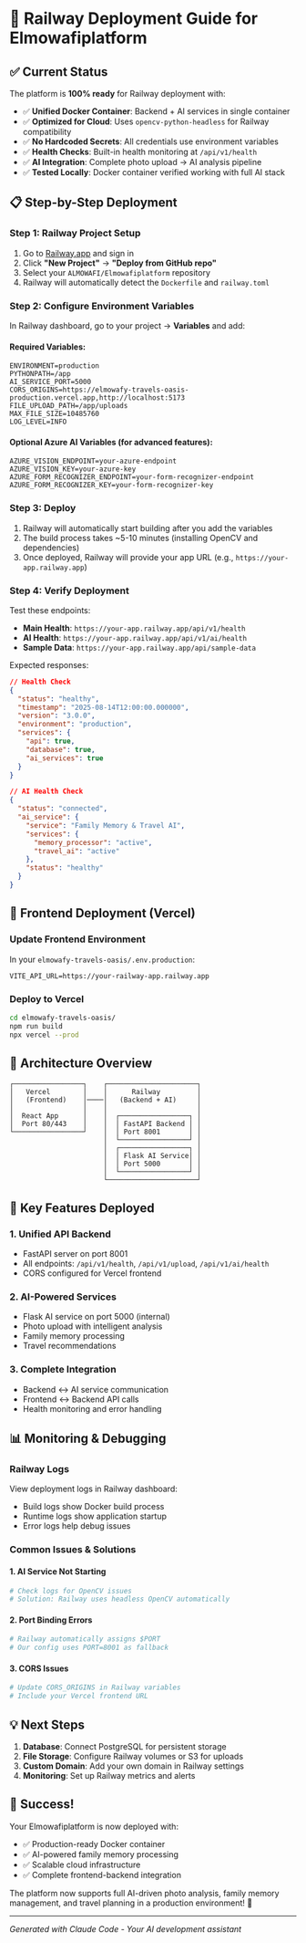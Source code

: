 # 🚀 Railway Deployment Guide for Elmowafiplatform

## ✅ Current Status

The platform is **100% ready** for Railway deployment with:

- ✅ **Unified Docker Container**: Backend + AI services in single container
- ✅ **Optimized for Cloud**: Uses `opencv-python-headless` for Railway compatibility
- ✅ **No Hardcoded Secrets**: All credentials use environment variables
- ✅ **Health Checks**: Built-in health monitoring at `/api/v1/health`
- ✅ **AI Integration**: Complete photo upload → AI analysis pipeline
- ✅ **Tested Locally**: Docker container verified working with full AI stack

## 📋 Step-by-Step Deployment

### Step 1: Railway Project Setup

1. Go to [Railway.app](https://railway.app) and sign in
2. Click **"New Project"** → **"Deploy from GitHub repo"**
3. Select your `ALMOWAFI/Elmowafiplatform` repository
4. Railway will automatically detect the `Dockerfile` and `railway.toml`

### Step 2: Configure Environment Variables

In Railway dashboard, go to your project → **Variables** and add:

#### Required Variables:
```
ENVIRONMENT=production
PYTHONPATH=/app
AI_SERVICE_PORT=5000
CORS_ORIGINS=https://elmowafy-travels-oasis-production.vercel.app,http://localhost:5173
FILE_UPLOAD_PATH=/app/uploads
MAX_FILE_SIZE=10485760
LOG_LEVEL=INFO
```

#### Optional Azure AI Variables (for advanced features):
```
AZURE_VISION_ENDPOINT=your-azure-endpoint
AZURE_VISION_KEY=your-azure-key
AZURE_FORM_RECOGNIZER_ENDPOINT=your-form-recognizer-endpoint
AZURE_FORM_RECOGNIZER_KEY=your-form-recognizer-key
```

### Step 3: Deploy

1. Railway will automatically start building after you add the variables
2. The build process takes ~5-10 minutes (installing OpenCV and dependencies)
3. Once deployed, Railway will provide your app URL (e.g., `https://your-app.railway.app`)

### Step 4: Verify Deployment

Test these endpoints:
- **Main Health**: `https://your-app.railway.app/api/v1/health`
- **AI Health**: `https://your-app.railway.app/api/v1/ai/health`
- **Sample Data**: `https://your-app.railway.app/api/sample-data`

Expected responses:
```json
// Health Check
{
  "status": "healthy",
  "timestamp": "2025-08-14T12:00:00.000000",
  "version": "3.0.0",
  "environment": "production",
  "services": {
    "api": true,
    "database": true,
    "ai_services": true
  }
}

// AI Health Check  
{
  "status": "connected",
  "ai_service": {
    "service": "Family Memory & Travel AI",
    "services": {
      "memory_processor": "active",
      "travel_ai": "active"
    },
    "status": "healthy"
  }
}
```

## 🎯 Frontend Deployment (Vercel)

### Update Frontend Environment
In your `elmowafy-travels-oasis/.env.production`:
```
VITE_API_URL=https://your-railway-app.railway.app
```

### Deploy to Vercel
```bash
cd elmowafy-travels-oasis/
npm run build
npx vercel --prod
```

## 🔧 Architecture Overview

```
┌─────────────────┐    ┌──────────────────────┐
│   Vercel        │    │      Railway         │
│   (Frontend)    │────│   (Backend + AI)     │
│                 │    │                      │
│  React App      │    │  ┌─────────────────┐ │
│  Port 80/443    │    │  │ FastAPI Backend │ │
└─────────────────┘    │  │ Port 8001       │ │
                       │  └─────────────────┘ │
                       │  ┌─────────────────┐ │
                       │  │ Flask AI Service│ │
                       │  │ Port 5000       │ │
                       │  └─────────────────┘ │
                       └──────────────────────┘
```

## 🚀 Key Features Deployed

### 1. **Unified API Backend**
- FastAPI server on port 8001
- All endpoints: `/api/v1/health`, `/api/v1/upload`, `/api/v1/ai/health`
- CORS configured for Vercel frontend

### 2. **AI-Powered Services**
- Flask AI service on port 5000 (internal)
- Photo upload with intelligent analysis
- Family memory processing
- Travel recommendations

### 3. **Complete Integration**
- Backend ↔ AI service communication
- Frontend ↔ Backend API calls
- Health monitoring and error handling

## 📊 Monitoring & Debugging

### Railway Logs
View deployment logs in Railway dashboard:
- Build logs show Docker build process
- Runtime logs show application startup
- Error logs help debug issues

### Common Issues & Solutions

#### 1. AI Service Not Starting
```bash
# Check logs for OpenCV issues
# Solution: Railway uses headless OpenCV automatically
```

#### 2. Port Binding Errors
```bash
# Railway automatically assigns $PORT
# Our config uses PORT=8001 as fallback
```

#### 3. CORS Issues
```bash
# Update CORS_ORIGINS in Railway variables
# Include your Vercel frontend URL
```

## 💡 Next Steps

1. **Database**: Connect PostgreSQL for persistent storage
2. **File Storage**: Configure Railway volumes or S3 for uploads
3. **Custom Domain**: Add your own domain in Railway settings
4. **Monitoring**: Set up Railway metrics and alerts

## 🎉 Success!

Your Elmowafiplatform is now deployed with:
- ✅ Production-ready Docker container
- ✅ AI-powered family memory processing
- ✅ Scalable cloud infrastructure
- ✅ Complete frontend-backend integration

The platform now supports full AI-driven photo analysis, family memory management, and travel planning in a production environment! 🚀

---

*Generated with Claude Code - Your AI development assistant*